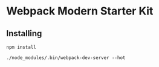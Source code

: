 # Webpack Modern Starter Kit

## Installing

```
npm install
```

```
./node_modules/.bin/webpack-dev-server --hot
```

